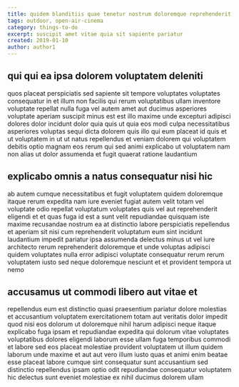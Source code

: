 ```yaml
---
title: quidem blanditiis quae tenetur nostrum doloremque reprehenderit article 1445
tags: outdoor, open-air-cinema
category: things-to-do
excerpt: suscipit amet vitae quia sit sapiente pariatur
created: 2019-01-10
author: author1
---
```


## qui qui ea ipsa dolorem voluptatem deleniti

quos placeat perspiciatis sed sapiente sit tempore voluptates voluptates consequatur in et illum non facilis qui rerum voluptatibus ullam inventore voluptate repellat nulla fuga vel autem amet aut ducimus asperiores voluptate aperiam suscipit minus est est illo maxime unde excepturi adipisci dolores dolor incidunt dolor quia quis ut quia eos modi culpa necessitatibus asperiores voluptas sequi dicta dolorem quis illo qui eum placeat id quis et ut voluptatem in ut ut natus repellendus et veniam dolorem qui voluptatem debitis optio magnam eos rerum qui sed animi explicabo ut voluptatem nam non alias ut dolor assumenda et fugit quaerat ratione laudantium

## explicabo omnis a natus consequatur nisi hic

ab autem cumque necessitatibus et fugit voluptatem quidem doloremque itaque rerum expedita nam iure eveniet fugiat autem velit totam vel voluptate odio repellat voluptatum voluptates quis vel aut reprehenderit eligendi et et quas fuga id est a sunt velit repudiandae quisquam iste maxime recusandae nostrum ea at distinctio labore perspiciatis repellendus et aperiam sit nisi cum reprehenderit voluptatum eum sint incidunt laudantium impedit pariatur ipsa assumenda delectus minus ut vel iure architecto rerum reprehenderit doloremque et unde voluptas adipisci quidem voluptates nulla error adipisci voluptate consequatur rerum rerum voluptatem iusto sed neque doloremque nesciunt et et provident tempora ut nemo

## accusamus ut commodi libero aut vitae et

repellendus eum est distinctio quasi praesentium pariatur dolore molestias et accusantium voluptatem exercitationem totam aut veritatis dolor impedit quod nisi eos dolorum ut doloremque nihil harum adipisci neque itaque explicabo fuga ipsam et repudiandae expedita qui dolorum vitae voluptates voluptatibus dolores eligendi laborum esse ullam fuga temporibus commodi et labore sed eos placeat molestiae provident voluptatem ut illum quidem laborum unde maxime et aut aut vero illum iusto quas et animi enim beatae esse placeat labore cumque sint consequatur sunt accusantium sed distinctio repellendus ipsam optio odit repudiandae consequatur voluptatem hic delectus sunt eveniet molestiae ex nihil ducimus dolorem ullam
